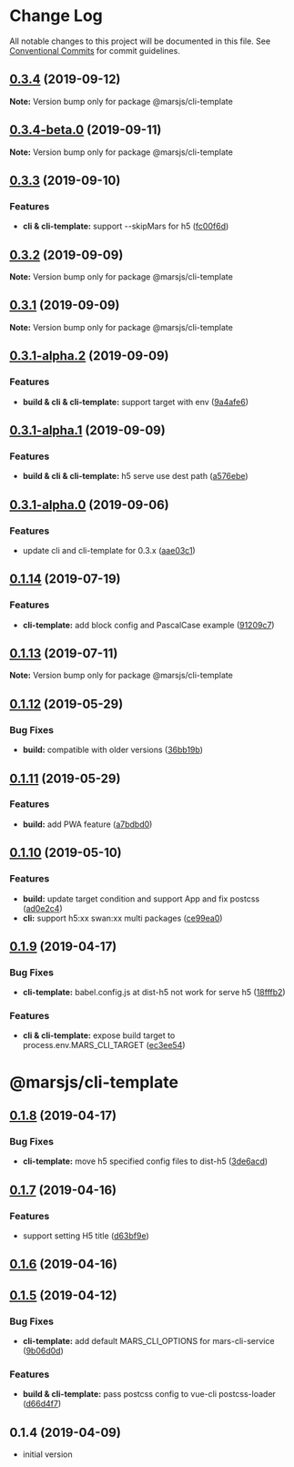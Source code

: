# Change Log

All notable changes to this project will be documented in this file.
See [Conventional Commits](https://conventionalcommits.org) for commit guidelines.

## [0.3.4](https://github.com/max-team/Mars/compare/@marsjs/cli-template@0.3.4-beta.0...@marsjs/cli-template@0.3.4) (2019-09-12)

**Note:** Version bump only for package @marsjs/cli-template





## [0.3.4-beta.0](https://github.com/max-team/Mars/compare/@marsjs/cli-template@0.3.3...@marsjs/cli-template@0.3.4-beta.0) (2019-09-11)

**Note:** Version bump only for package @marsjs/cli-template





## [0.3.3](https://github.com/max-team/Mars/compare/@marsjs/cli-template@0.3.2...@marsjs/cli-template@0.3.3) (2019-09-10)


### Features

* **cli & cli-template:** support --skipMars for h5 ([fc00f6d](https://github.com/max-team/Mars/commit/fc00f6d))





## [0.3.2](https://github.com/max-team/Mars/compare/@marsjs/cli-template@0.3.1...@marsjs/cli-template@0.3.2) (2019-09-09)

**Note:** Version bump only for package @marsjs/cli-template





## [0.3.1](https://github.com/max-team/Mars/compare/@marsjs/cli-template@0.3.1-alpha.2...@marsjs/cli-template@0.3.1) (2019-09-09)

**Note:** Version bump only for package @marsjs/cli-template





## [0.3.1-alpha.2](https://github.com/max-team/Mars/compare/@marsjs/cli-template@0.3.1-alpha.1...@marsjs/cli-template@0.3.1-alpha.2) (2019-09-09)


### Features

* **build & cli & cli-template:** support target with env ([9a4afe6](https://github.com/max-team/Mars/commit/9a4afe6))





## [0.3.1-alpha.1](https://github.com/max-team/Mars/compare/@marsjs/cli-template@0.3.1-alpha.0...@marsjs/cli-template@0.3.1-alpha.1) (2019-09-09)


### Features

* **build & cli & cli-template:** h5 serve use dest path ([a576ebe](https://github.com/max-team/Mars/commit/a576ebe))





## [0.3.1-alpha.0](https://github.com/max-team/Mars/compare/@marsjs/cli-template@0.1.14...@marsjs/cli-template@0.3.1-alpha.0) (2019-09-06)


### Features

* update cli and cli-template for 0.3.x ([aae03c1](https://github.com/max-team/Mars/commit/aae03c1))





## [0.1.14](https://github.com/max-team/Mars/compare/@marsjs/cli-template@0.1.13...@marsjs/cli-template@0.1.14) (2019-07-19)


### Features

* **cli-template:** add block config and PascalCase example ([91209c7](https://github.com/max-team/Mars/commit/91209c7))





## [0.1.13](https://github.com/max-team/Mars/compare/@marsjs/cli-template@0.1.12...@marsjs/cli-template@0.1.13) (2019-07-11)

**Note:** Version bump only for package @marsjs/cli-template





## [0.1.12](https://github.com/max-team/Mars/compare/@marsjs/cli-template@0.1.11...@marsjs/cli-template@0.1.12) (2019-05-29)


### Bug Fixes

* **build:** compatible with older versions ([36bb19b](https://github.com/max-team/Mars/commit/36bb19b))





## [0.1.11](https://github.com/max-team/Mars/compare/@marsjs/cli-template@0.1.10...@marsjs/cli-template@0.1.11) (2019-05-29)


### Features

* **build:** add PWA feature ([a7bdbd0](https://github.com/max-team/Mars/commit/a7bdbd0))





## [0.1.10](https://github.com/max-team/Mars/compare/@marsjs/cli-template@0.1.9...@marsjs/cli-template@0.1.10) (2019-05-10)


### Features

* **build:** update target condition and support App and fix postcss ([ad0e2c4](https://github.com/max-team/Mars/commit/ad0e2c4))
* **cli:** support h5:xx  swan:xx multi packages ([ce99ea0](https://github.com/max-team/Mars/commit/ce99ea0))





## [0.1.9](https://github.com/max-team/Mars/compare/@marsjs/cli-template@0.1.8...@marsjs/cli-template@0.1.9) (2019-04-17)


### Bug Fixes

* **cli-template:** babel.config.js at dist-h5 not work for serve h5 ([18fffb2](https://github.com/max-team/Mars/commit/18fffb2))


### Features

* **cli & cli-template:** expose build target to process.env.MARS_CLI_TARGET ([ec3ee54](https://github.com/max-team/Mars/commit/ec3ee54))





# @marsjs/cli-template


## [0.1.8](https://github.com/max-team/Mars/compare/@marsjs/cli-template@0.1.7...@marsjs/cli-template@0.1.8) (2019-04-17)


### Bug Fixes

* **cli-template:** move h5 specified config files to dist-h5 ([3de6acd](https://github.com/max-team/Mars/commit/3de6acd))


## [0.1.7](https://github.com/max-team/Mars/compare/@marsjs/cli-template@0.1.6...@marsjs/cli-template@0.1.7) (2019-04-16)


### Features

* support setting H5 title ([d63bf9e](https://github.com/max-team/Mars/commit/d63bf9e))


## [0.1.6](https://github.com/max-team/Mars/compare/@marsjs/cli-template@0.1.5...@marsjs/cli-template@0.1.6) (2019-04-16)



## [0.1.5](https://github.com/max-team/Mars/compare/@marsjs/cli-template@0.1.4...@marsjs/cli-template@0.1.5) (2019-04-12)


### Bug Fixes

* **cli-template:** add default MARS_CLI_OPTIONS for mars-cli-service ([9b06d0d](https://github.com/max-team/Mars/commit/9b06d0d))


### Features

* **build & cli-template:** pass postcss config to vue-cli postcss-loader ([d66d4f7](https://github.com/max-team/Mars/commit/d66d4f7))



## 0.1.4 (2019-04-09)

- initial version
